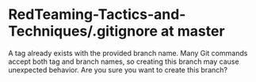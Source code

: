 # RedTeaming-Tactics-and-Techniques/.gitignore at master

A tag already exists with the provided branch name. Many Git commands accept both tag and branch names, so creating this branch may cause unexpected behavior. Are you sure you want to create this branch?
